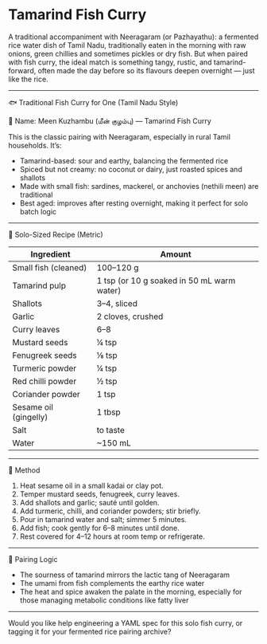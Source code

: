 # Tamarind Fish Curry #

A traditional accompaniment with Neeragaram (or Pazhayathu): a fermented rice water dish of Tamil Nadu, traditionally eaten in the morning with raw onions, green chillies and sometimes pickles or dry fish. But when paired with fish curry, the ideal match is something tangy, rustic, and tamarind-forward, often made the day before so its flavours deepen overnight — just like the rice.

---

🐟 Traditional Fish Curry for One (Tamil Nadu Style)

🍛 Name: Meen Kuzhambu (மீன் குழம்பு) — Tamarind Fish Curry

This is the classic pairing with Neeragaram, especially in rural Tamil households. It’s:

- Tamarind-based: sour and earthy, balancing the fermented rice
- Spiced but not creamy: no coconut or dairy, just roasted spices and shallots
- Made with small fish: sardines, mackerel, or anchovies (nethili meen) are traditional
- Best aged: improves after resting overnight, making it perfect for solo batch logic

---

🧂 Solo-Sized Recipe (Metric)

| Ingredient | Amount |
|------------|--------|
| Small fish (cleaned) | 100–120 g |
| Tamarind pulp | 1 tsp (or 10 g soaked in 50 mL warm water) |
| Shallots | 3–4, sliced |
| Garlic | 2 cloves, crushed |
| Curry leaves | 6–8 |
| Mustard seeds | ¼ tsp |
| Fenugreek seeds | ⅛ tsp |
| Turmeric powder | ¼ tsp |
| Red chilli powder | ½ tsp |
| Coriander powder | 1 tsp |
| Sesame oil (gingelly) | 1 tbsp |
| Salt | to taste |
| Water | ~150 mL |

---

🔪 Method

1. Heat sesame oil in a small kadai or clay pot.
2. Temper mustard seeds, fenugreek, curry leaves.
3. Add shallots and garlic; sauté until golden.
4. Add turmeric, chilli, and coriander powders; stir briefly.
5. Pour in tamarind water and salt; simmer 5 minutes.
6. Add fish; cook gently for 6–8 minutes until done.
7. Rest covered for 4–12 hours at room temp or refrigerate.

---

🧠 Pairing Logic

- The sourness of tamarind mirrors the lactic tang of Neeragaram
- The umami from fish complements the earthy rice water
- The heat and spice awaken the palate in the morning, especially for those managing metabolic conditions like fatty liver

---

Would you like help engineering a YAML spec for this solo fish curry, or tagging it for your fermented rice pairing archive?
